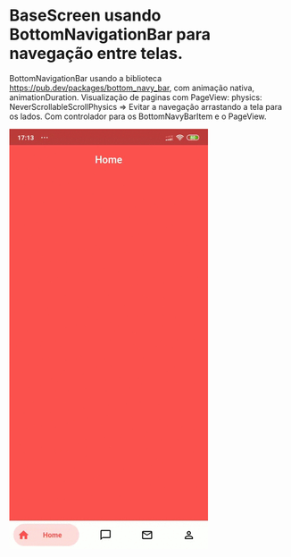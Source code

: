 # BaseScreen usando BottomNavigationBar para navegação entre telas.


BottomNavigationBar usando a biblioteca https://pub.dev/packages/bottom_navy_bar, com animação nativa, animationDuration.
Visualização de paginas com PageView: physics: NeverScrollableScrollPhysics => Evitar a navegação arrastando a tela para os lados. 
Com controlador para os BottomNavyBarItem e o PageView.

![BaseScreen](https://github.com/fernandoaugt/BaseScreen/blob/main/BaseScreen.gif)
